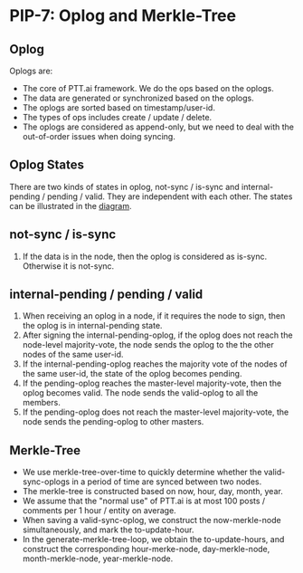 PIP-7: Oplog and Merkle-Tree
==========

Oplog
-----

Oplogs are:

* The core of PTT.ai framework. We do the ops based on the oplogs.
* The data are generated or synchronized based on the oplogs.
* The oplogs are sorted based on timestamp/user-id.
* The types of ops includes create / update / delete.
* The oplogs are considered as append-only, but we need to deal with the out-of-order issues when doing syncing.

Oplog States
-----

There are two kinds of states in oplog, not-sync / is-sync and internal-pending / pending / valid. They are independent with each other.
The states can be illustrated in the [diagram](https://docs.google.com/presentation/d/1NZ_a3iHpeqi46qZnD1MaBe6xGxtYpJNTbUphNfLnLWk/edit#slide=id.g50b9a07dd5_0_10).

not-sync / is-sync
---
1. If the data is in the node, then the oplog is considered as is-sync. Otherwise it is not-sync.

internal-pending / pending / valid
---
1. When receiving an oplog in a node, if it requires the node to sign, then the oplog is in internal-pending state.
2. After signing the internal-pending-oplog, if the oplog does not reach the node-level majority-vote, the node sends the oplog to the the other nodes of the same user-id.
3. If the internal-pending-oplog reaches the majority vote of the nodes of the same user-id, the state of the oplog becomes pending.
4. If the pending-oplog reaches the master-level majority-vote, then the oplog becomes valid. The node sends the valid-oplog to all the members.
5. If the pending-oplog does not reach the master-level majority-vote, the node sends the pending-oplog to other masters.

Merkle-Tree
-----

* We use merkle-tree-over-time to quickly determine whether the valid-sync-oplogs in a period of time are synced between two nodes.
* The merkle-tree is constructed based on now, hour, day, month, year.
* We assume that the "normal use" of PTT.ai is at most 100 posts / comments per 1 hour / entity on average.
* When saving a valid-sync-oplog, we construct the now-merkle-node simultaneously, and mark the to-update-hour.
* In the generate-merkle-tree-loop, we obtain the to-update-hours, and construct the corresponding hour-merke-node, day-merkle-node, month-merkle-node, year-merkle-node.
